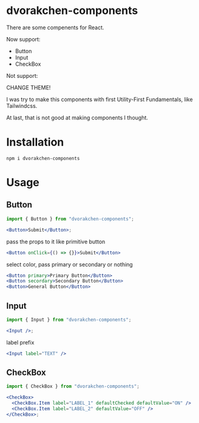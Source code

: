# dvorakchen-components

There are some compenents for React.

Now support:

- Button
- Input
- CheckBox

Not support:

CHANGE THEME!

I was try to make this components with first Utility-First Fundamentals, like Tailwindcss.

At last, that is not good at making components I thought.

# Installation

```
npm i dvorakchen-components
```

# Usage

## Button

```jsx
import { Button } from "dvorakchen-components";

<Button>Submit</Button>;
```

pass the props to it like primitive button

```jsx
<Button onClick={() => {}}>Submit</Button>
```

select color, pass primary or secondary or nothing

```jsx
<Button primary>Primary Button</Button>
<Button secordary>Secondary Button</Button>
<Button>General Button</Button>
```

## Input

```jsx
import { Input } from "dvorakchen-components";

<Input />;
```

label prefix

```jsx
<Input label="TEXT" />
```

## CheckBox

```jsx
import { CheckBox } from "dvorakchen-components";

<CheckBox>
  <CheckBox.Item label="LABEL_1" defaultChecked defaultValue="ON" />
  <CheckBox.Item label="LABEL_2" defaultValue="OFF" />
</CheckBox>;
```

